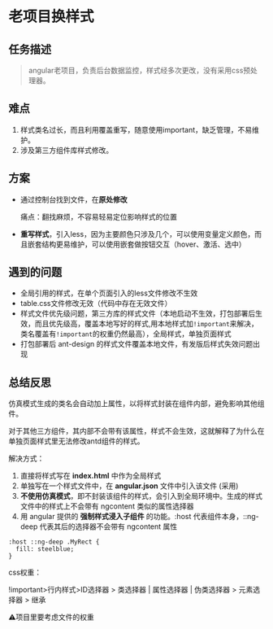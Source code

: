 # 老项目换样式
## 任务描述
>angular老项目，负责后台数据监控，样式经多次更改，没有采用css预处理器。

## 难点
1. 样式类名过长，而且利用覆盖重写，随意使用important，缺乏管理，不易维护。
2. 涉及第三方组件库样式修改。

## 方案
- 通过控制台找到文件，在**原处修改**

  痛点：翻找麻烦，不容易轻易定位影响样式的位置
- **重写样式**，引入less，因为主要颜色只涉及几个，可以使用变量定义颜色，而且嵌套结构更易维护，可以使用嵌套做按钮交互（hover、激活、选中）

## 遇到的问题
- 全局引用的样式，在单个页面引入的less文件修改不生效
- table.css文件修改无效（代码中存在无效文件）
- 样式文件优先级问题，第三方库的样式文件（本地启动不生效，打包部署后生效，而且优先级高，覆盖本地写好的样式,用本地样式加`!important`来解决，类名覆盖有`!important`的权重仍然最高），全局样式，单独页面样式
- 打包部署后 ant-design 的样式文件覆盖本地文件，有发版后样式失效问题出现

## 总结反思
仿真模式生成的类名会自动加上属性，以将样式封装在组件内部，避免影响其他组件。

对于其他三方组件，其内部不会带有该属性，样式不会生效，这就解释了为什么在单独页面样式里无法修改antd组件的样式。

解决方式：

1. 直接将样式写在 **index.html** 中作为全局样式
2. 单独写在一个样式文件中，在 **angular.json** 文件中引入该文件 (采用)
3. **不使用仿真模式**，即不封装该组件的样式，会引入到全局环境中。生成的样式文件中的样式上不会带有 ngcontent 类似的属性选择器
4. 用 angular 提供的 **强制样式浸入子组件** 的功能。:host 代表组件本身，::ng-deep 代表其后的选择器不会带有 ngcontent 属性
```
:host ::ng-deep .MyRect {
  fill: steelblue;
}
```

css权重：

!important>行内样式>ID选择器 > 类选择器 | 属性选择器 | 伪类选择器 > 元素选择器 > 继承

⚠️项目里要考虑文件的权重